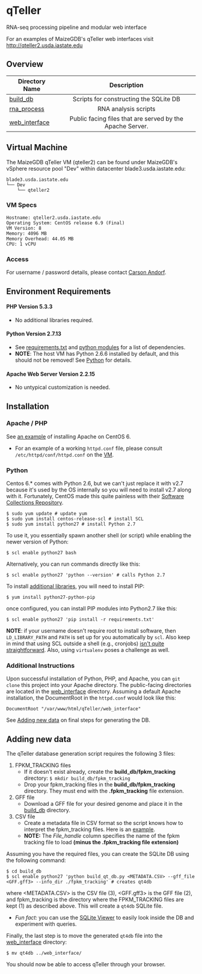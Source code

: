 qTeller
=======

RNA-seq processing pipeline and modular web interface

For an examples of MaizeGDB's qTeller web interfaces visit 
<a href="http://qteller2.usda.iastate.edu">http://qteller2.usda.iastate.edu</a>

## Overview ##

| Directory Name   | Description |
|------------------|:---------------------:|
| [build_db](/build_db) | Scripts for constructing the SQLite DB|
| [rna_process](/rna_process) | RNA analysis scripts|
| [web_interface](/web_interface) | Public facing files that are served by the Apache Server.|


## Virtual Machine ##

The MaizeGDB qTeller VM (qteller2) can be found under MaizeGDB's vSphere resource pool "Dev" within datacenter blade3.usda.iastate.edu:

```
blade3.usda.iastate.edu
└── Dev
    └── qteller2
```

### VM Specs

```
Hostname: qteller2.usda.iastate.edu
Operating System: CentOS release 6.9 (Final)
VM Version: 8
Memory: 4096 MB
Memory Overhead: 44.05 MB
CPU: 1 vCPU
```

### Access
For username / password details, please contact [Carson Andorf](mailto:carson.andorf@ars.usda.gov).


## Environment Requirements ##

#### PHP Version 5.3.3
* No additional libraries required.

#### Python Version 2.7.13
* See [requirements.txt](requirements.txt) and [python modules](python_modules.txt) for a list of dependencies.
* **NOTE**: The host VM has Python 2.6.6 installed by default, and this should not be removed! See [Python](#python) for details.

#### Apache Web Server Version 2.2.15
* No untypical customization is needed.


## Installation ##

### Apache / PHP
See [an example](https://support.rackspace.com/how-to/centos-6-apache-and-php-install/) of installing Apache on CentOS 6.
* For an example of a working `httpd.conf` file, please consult `/etc/httpd/conf/httpd.conf` on the [VM](#virtual-machine).

### Python

Centos 6.* comes with Python 2.6, but we can't just replace it with v2.7 because it's used by the OS internally so you will need to install v2.7 along with it.  Fortunately, CentOS made this quite painless with their [Software Collections Repository](http://wiki.centos.org/AdditionalResources/Repositories/SCL).
```
$ sudo yum update # update yum
$ sudo yum install centos-release-scl # install SCL 
$ sudo yum install python27 # install Python 2.7
``` 

To use it, you essentially spawn another shell (or script) while enabling the newer version of Python:

```
$ scl enable python27 bash
```

Alternatively, you can run commands directly like this:

```
$ scl enable python27 'python --version' # calls Python 2.7
```

To install [additional libraries](requirements.txt), you will need to install PIP:

```
$ yum install python27-python-pip
```

once configured, you can install PIP modules into Python2.7 like this:

```
$ scl enable python27 'pip install -r requirements.txt'
```

**NOTE**: if your username doesn't require root to install software, then `LD_LIBRARY_PATH` and `PATH` is set up for you automatically by `scl`.  Also keep in mind that using SCL outside a shell (e.g., cronjobs) [isn't quite straightforward](http://stackoverflow.com/questions/16631461/scl-enable-python27-bash).  Also, using `virtualenv` poses a challenge as well.


### Additional Instructions

Upon successful installation of Python, PHP, and Apache, you can `git clone` this project into your Apache directory. The public-facing directories are located in the [web_interface](/web_interface) directory. Assuming a default Apache installation, the DocumentRoot in the `httpd.conf` would look like this:

```
DocumentRoot "/var/www/html/qTeller/web_interface"
```

See [Adding new data](#adding-new-data) on final steps for generating the DB.

## Adding new data ##

The qTeller database generation script requires the following 3 files:
  1. FPKM_TRACKING files
      * If it doesn't exist already, create the **build_db/fpkm_tracking** directory:
      `$ mkdir build_db/fpkm_tracking`
      * Drop your fpkm_tracking files in the **build_db/fpkm_tracking** directory. They must end with the **.fpkm_tracking** file extension.
  2. GFF file
      * Download a GFF file for your desired genome and place it in the [build_db](/build_db) directory.
  3. CSV file
      * Create a metadata file in CSV format so the script knows how to interpret the fpkm_tracking files. Here is an [example](build_db/anno_meta_maizev4.csv).
      * **NOTE:** The *File_handle* column specifies the name of the fpkm tracking file to load **(minus the .fpkm_tracking file extension)**
    
Assuming you have the required files, you can create the SQLite DB using the following command: 

```
$ cd build_db
$ scl enable python27 'python build_qt_db.py <METADATA.CSV> --gff_file <GFF.gff3> --info_dir ./fpkm_tracking' # creates qt4db
```

where <METADATA.CSV> is the CSV file (3), <GFF.gff3> is the GFF file (2), and fpkm_tracking is the directory where the FPKM_TRACKING files are kept (1) as described above. This will create a `qt4db` SQLite file.

* *Fun fact:* you can use the [SQLite Viewer](http://inloop.github.io/sqlite-viewer/) to easily look inside the DB and experiment with queries.

Finally, the last step is to move the generated `qt4db` file into the [web_interface](/web_interface) directory:

```
$ mv qt4db ../web_interface/
```

You should now be able to access qTeller through your browser.
